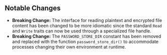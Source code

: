 <!--
This changelog file is intended to be updated during development and is automatically cleared after
a release
-->

## Notable Changes

- **Breaking Change:** The interface for reading plaintext and encrypted file content has been changed to be more
    idiomatic since the standard `Read` and `Write` traits can now be used through a specialized file handle.
- **Breaking Change:** The `PASSWORD_STORE_DIR` constant has been removed and replaced with the function
    `password_store_dir()` to accommodate processes changing their own environment at runtime.
